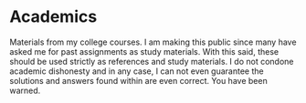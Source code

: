 # Academics
Materials from my college courses.
I am making this public since many have asked me for past assignments as study materials.
With this said, these should be used strictly as references and study materials. 
I do not condone academic dishonesty and in any case, I can not even guarantee the solutions and answers found within are even correct. You have been warned.
